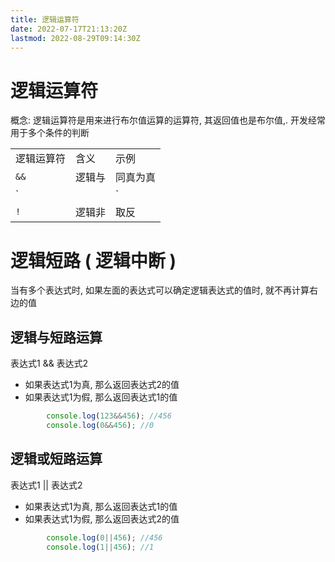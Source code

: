 ```yaml
---
title: 逻辑运算符
date: 2022-07-17T21:13:20Z
lastmod: 2022-08-29T09:14:30Z
---
```


# 逻辑运算符

概念: 逻辑运算符是用来进行布尔值运算的运算符, 其返回值也是布尔值,. 开发经常用于多个条件的判断

||||
| ------------| --------| ----------------|
|逻辑运算符|含义|示例|
|`&&`|逻辑与|同真为真|
|`||`<br />|逻辑或|有一个真就为真|
|`!`|逻辑非|取反|

# 逻辑短路 ( 逻辑中断 )

当有多个表达式时, 如果左面的表达式可以确定逻辑表达式的值时, 就不再计算右边的值

## 逻辑与短路运算

表达式1 && 表达式2

* 如果表达式1为真, 那么返回表达式2的值
* 如果表达式1为假, 那么返回表达式1的值

```JavaScript
        console.log(123&&456); //456
        console.log(0&&456); //0
```

## 逻辑或短路运算

表达式1 || 表达式2

* 如果表达式1为真, 那么返回表达式1的值
* 如果表达式1为假, 那么返回表达式2的值

```JavaScript
        console.log(0||456); //456
        console.log(1||456); //1
```
